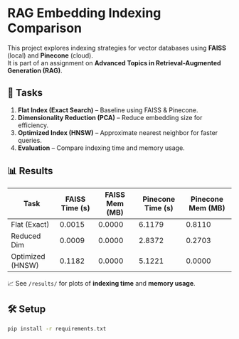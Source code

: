 # RAG Embedding Indexing Comparison

This project explores indexing strategies for vector databases using **FAISS** (local) and **Pinecone** (cloud).  
It is part of an assignment on **Advanced Topics in Retrieval-Augmented Generation (RAG)**.

## 🚀 Tasks
1. **Flat Index (Exact Search)** – Baseline using FAISS & Pinecone.
2. **Dimensionality Reduction (PCA)** – Reduce embedding size for efficiency.
3. **Optimized Index (HNSW)** – Approximate nearest neighbor for faster queries.
4. **Evaluation** – Compare indexing time and memory usage.

## 📊 Results
| Task             | FAISS Time (s) | FAISS Mem (MB) | Pinecone Time (s) | Pinecone Mem (MB) |
|------------------|----------------|----------------|-------------------|-------------------|
| Flat (Exact)     | 0.0015         | 0.0000         | 6.1179            | 0.8110            |
| Reduced Dim      | 0.0009         | 0.0000         | 2.8372            | 0.2703            |
| Optimized (HNSW) | 0.1182         | 0.0000         | 5.1221            | 0.0000            |

📈 See `/results/` for plots of **indexing time** and **memory usage**.

## 🛠️ Setup
```bash
pip install -r requirements.txt
